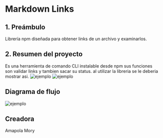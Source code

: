 # Markdown Links




## 1. Preámbulo
Librería npm diseñada para obtener links de un archivo y examinarlos.



## 2. Resumen del proyecto

Es una herramienta de comando CLI instalable desde npm sus funciones son validar links y tambien sacar su status.
al utilizar la libreria se le deberia mostrar asi.
![ejemplo](validate.png)
![ejemplo](stats.png)

## Diagrama de flujo
![ejemplo](diagrama.png)


## Creadora 
Amapola Mory
